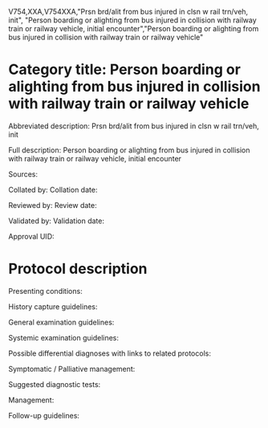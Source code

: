 V754,XXA,V754XXA,"Prsn brd/alit from bus injured in clsn w rail trn/veh, init", "Person boarding or alighting from bus injured in collision with railway train or railway vehicle, initial encounter","Person boarding or alighting from bus injured in collision with railway train or railway vehicle"
# Category title: Person boarding or alighting from bus injured in collision with railway train or railway vehicle

Abbreviated description: Prsn brd/alit from bus injured in clsn w rail trn/veh, init

Full description: Person boarding or alighting from bus injured in collision with railway train or railway vehicle, initial encounter

Sources:

Collated by:
Collation date:

Reviewed by:
Review date:

Validated by:
Validation date:

Approval UID:

# Protocol description

Presenting conditions:

History capture guidelines:

General examination guidelines:

Systemic examination guidelines:

Possible differential diagnoses with links to related protocols:

Symptomatic / Palliative management:

Suggested diagnostic tests:

Management:

Follow-up guidelines:
